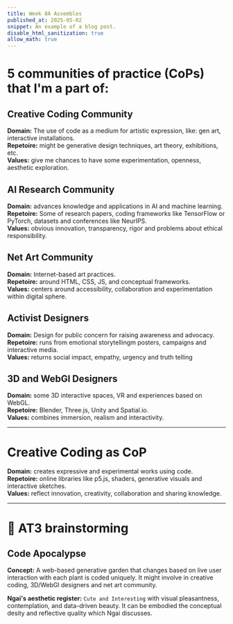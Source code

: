 ```yaml
---
title: Week 8A Assembles
published_at: 2025-05-02
snippet: An example of a blog post.
disable_html_sanitization: true
allow_math: true
---
```

# 5 communities of practice (CoPs) that I'm a part of: 

## Creative Coding Community
**Domain:** The use of code as a medium for artistic expression, like: gen art, interactive installations.<br>
**Repetoire:** might be generative design techniques, art theory, exhibitions, etc.<br>
**Values:** give me chances to have some experimentation, openness, aesthetic exploration.

## AI Research Community
**Domain:** advances knowledge and applications in AI and machine learning. <br>
**Repetoire:** Some of research papers, coding frameworks like TensorFlow or PyTorch, datasets and conferences like NeurIPS.<br>
**Values:** obvious innovation, transparency, rigor and problems about ethical responsibility.

## Net Art Community
**Domain:** Internet-based art practices.<br>
**Repetoire:** around HTML, CSS, JS, and conceptual frameworks.<br>
**Values:** centers around accessibility, collaboration and experimentation within digital sphere.

## Activist Designers
**Domain:** Design for public concern for raising awareness and advocacy.<br>
**Repetoire:** runs from emotional storytellingm posters, campaigns and interactive media.<br>
**Values:** returns social impact, empathy, urgency and truth telling

## 3D and WebGl Designers
**Domain:** some 3D interactive spaces, VR and experiences based on WebGL.<br>
**Repetoire:** Blender, Three.js, Unity and Spatial.io.<br>
**Values:** combines immersion, realism and interactivity.

<hr>

# Creative Coding as CoP
**Domain:** creates expressive and experimental works using code.<br>
**Repetoire:** online libraries like p5.js, shaders, generative visuals and interactive sketches.<br>
**Values:** reflect innovation, creativity, collaboration and sharing knowledge.

<hr>

# 🧠 AT3 brainstorming 
## Code Apocalypse
**Concept:** A web-based generative garden that changes based on live user interaction with each plant is coded uniquely.
It might involve in creative coding, 3D/WebGl designers and net art community.<br>

**Ngai's aesthetic register:** `Cute and Interesting` with visual pleasantness, contemplation, and data-driven beauty. It can be embodied the conceptual desity and reflective quality which Ngai discusses.